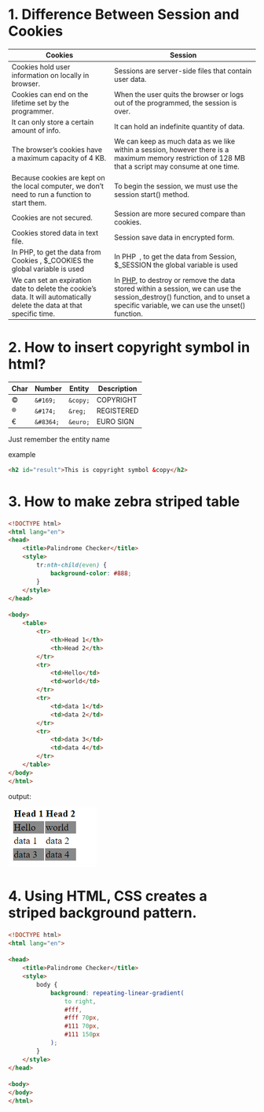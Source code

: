 # 1. Difference Between Session and Cookies

| **Cookies**                                                  | **Session**                                                                                                 |
| ----------------------------------------------------------------------------------------------------------------------- | --------------------------------------------------------------------------------------------------------------------------------------------------------------------------------------------------------------------------- |
| Cookies hold user information on locally in browser.                                                                    | Sessions are server-side files that contain user data.                                                                                                                                                                      |
| Cookies can end on the lifetime set by the programmer.                                                                  | When the user quits the browser or logs out of the programmed, the session is over.                                                                                                                                         |
| It can only store a certain amount of info.                                                                             | It can hold an indefinite quantity of data.                                                                                                                                                                                 |
| The browser’s cookies have a maximum capacity of 4 KB.                                                                  | We can keep as much data as we like within a session, however there is a maximum memory restriction of 128 MB that a script may consume at one time.                                                                        |
| Because cookies are kept on the local computer, we don’t need to run a function to start them.                          | To begin the session, we must use the session start() method.                                                                                                                                                               |
| Cookies are not secured.                                                                                                | Session are more secured compare than cookies.                                                                                                                                                                              |
| Cookies stored data in text file.                                                                                       | Session save data in encrypted form.                                                                                                                                                                                        |
| In PHP, to get the data from Cookies , $\_COOKIES the global variable is used                                           | In PHP  , to get the data from Session, $\_SESSION the global variable is used                                                                                                                                              |
| We can set an expiration date to delete the cookie’s data. It will automatically delete the data at that specific time. | In [PHP](https://www.geeksforgeeks.org/php-tutorial/), to destroy or remove the data stored within a session, we can use the session_destroy() function, and to unset a specific variable, we can use the unset() function. |

# 2. How to insert copyright symbol in html?

|Char |Number    |Entity  |Description |
|-----|----------|--------|------------|
| ©   | `&#169;` | `&copy;` | COPYRIGHT  |
| ®   | `&#174;` | `&reg; ` | REGISTERED |
|€	| `&#8364;`	 | `&euro;` | EURO SIGN |

Just remember the entity name

example
```html
<h2 id="result">This is copyright symbol &copy</h2>
```

# 3. How to make zebra striped table

```html
<!DOCTYPE html>
<html lang="en">
<head>
    <title>Palindrome Checker</title>
    <style>
        tr:nth-child(even) {
            background-color: #888;
        }
    </style>
</head>

<body>
    <table>
        <tr>
            <th>Head 1</th>
            <th>Head 2</th>
        </tr>
        <tr>
            <td>Hello</td>
            <td>world</td>
        </tr>
        <tr>
            <td>data 1</td>
            <td>data 2</td>
        </tr>
        <tr>
            <td>data 3</td>
            <td>data 4</td>
        </tr>
    </table>
</body>
</html>
```

output:

![alt text](../img/screenshoot-striped-table.png)

# 4. Using HTML, CSS creates a striped background pattern.

```html
<!DOCTYPE html>
<html lang="en">

<head>
    <title>Palindrome Checker</title>
    <style>
        body {
            background: repeating-linear-gradient(
                to right,
                #fff,
                #fff 70px,
                #111 70px,
                #111 150px
            );
        }
    </style>
</head>

<body>
</body>
</html>
```
